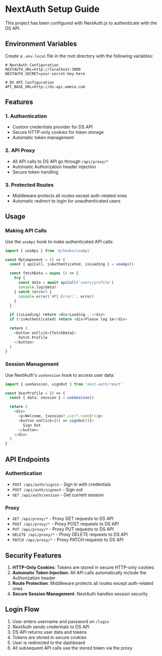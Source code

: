 # NextAuth Setup Guide

This project has been configured with NextAuth.js to authenticate with the DS API.

## Environment Variables

Create a `.env.local` file in the root directory with the following variables:

```env
# NextAuth Configuration
NEXTAUTH_URL=http://localhost:3000
NEXTAUTH_SECRET=your-secret-key-here

# DS API Configuration
API_BASE_URL=http://ds-api.wmeza.com
```

## Features

### 1. Authentication

- Custom credentials provider for DS API
- Secure HTTP-only cookies for token storage
- Automatic token management

### 2. API Proxy

- All API calls to DS API go through `/api/proxy/*`
- Automatic Authorization header injection
- Secure token handling

### 3. Protected Routes

- Middleware protects all routes except auth-related ones
- Automatic redirect to login for unauthenticated users

## Usage

### Making API Calls

Use the `useApi` hook to make authenticated API calls:

```typescript
import { useApi } from '@/hooks/useApi'

const MyComponent = () => {
  const { apiCall, isAuthenticated, isLoading } = useApi()

  const fetchData = async () => {
    try {
      const data = await apiCall('users/profile')
      console.log(data)
    } catch (error) {
      console.error('API Error:', error)
    }
  }

  if (isLoading) return <div>Loading...</div>
  if (!isAuthenticated) return <div>Please log in</div>

  return (
    <button onClick={fetchData}>
      Fetch Profile
    </button>
  )
}
```

### Session Management

Use NextAuth's `useSession` hook to access user data:

```typescript
import { useSession, signOut } from 'next-auth/react'

const UserProfile = () => {
  const { data: session } = useSession()

  return (
    <div>
      <p>Welcome, {session?.user?.name}!</p>
      <button onClick={() => signOut()}>
        Sign Out
      </button>
    </div>
  )
}
```

## API Endpoints

### Authentication

- `POST /api/auth/signin` - Sign in with credentials
- `POST /api/auth/signout` - Sign out
- `GET /api/auth/session` - Get current session

### Proxy

- `GET /api/proxy/*` - Proxy GET requests to DS API
- `POST /api/proxy/*` - Proxy POST requests to DS API
- `PUT /api/proxy/*` - Proxy PUT requests to DS API
- `DELETE /api/proxy/*` - Proxy DELETE requests to DS API
- `PATCH /api/proxy/*` - Proxy PATCH requests to DS API

## Security Features

1. **HTTP-Only Cookies**: Tokens are stored in secure HTTP-only cookies
2. **Automatic Token Injection**: All API calls automatically include the Authorization header
3. **Route Protection**: Middleware protects all routes except auth-related ones
4. **Secure Session Management**: NextAuth handles session security

## Login Flow

1. User enters username and password on `/login`
2. NextAuth sends credentials to DS API
3. DS API returns user data and tokens
4. Tokens are stored in secure cookies
5. User is redirected to the dashboard
6. All subsequent API calls use the stored token via the proxy
